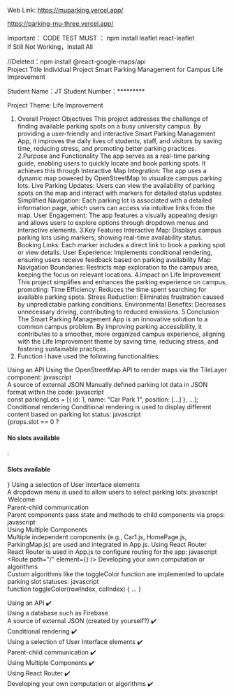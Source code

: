 
Web Link:
https://muparking.vercel.app/

https://parking-mu-three.vercel.app/

Important：
CODE TEST MUST ：
npm install leaflet react-leaflet   
If Still Not Working，Install All

//Deleted：npm install @react-google-maps/api        
Project Title	Individual Project
Smart Parking Management for Campus Life Improvement

Student Name：JT    Student Number：*********

Project Theme:
Life Improvement	

1. Overall Project Objectives 
This project addresses the challenge of finding available parking spots on a busy university campus. By providing a user-friendly and interactive Smart Parking Management App, it improves the daily lives of students, staff, and visitors by saving time, reducing stress, and promoting better parking practices. 
2.Purpose and Functionality
The app serves as a real-time parking guide, enabling users to quickly locate and book parking spots. It achieves this through
Interactive Map Integration: The app uses a dynamic map powered by OpenStreetMap to visualize campus parking lots.
Live Parking Updates: Users can view the availability of parking spots on the map and interact with markers for detailed status updates
Simplified Navigation: Each parking lot is associated with a detailed information page, which users can access via intuitive links from the map.
User Engagement: The app features a visually appealing design and allows users to explore options through dropdown menus and interactive elements.
3.Key Features
Interactive Map: Displays campus parking lots using markers, showing real-time availability status.
Booking Links: Each marker includes a direct link to book a parking spot or view details.
User Experience: Implements conditional rendering, ensuring users receive feedback based on parking availability
Map Navigation Boundaries: Restricts map exploration to the campus area, keeping the focus on relevant locations.
4.Impact on Life Improvement
This project simplifies and enhances the parking experience on campus, promoting:
Time Efficiency: Reduces the time spent searching for available parking spots.
Stress Reduction: Eliminates frustration caused by unpredictable parking conditions.
Environmental Benefits: Decreases unnecessary driving, contributing to reduced emissions.
5.Conclusion
The Smart Parking Management App is an innovative solution to a common campus problem. By improving parking accessibility, it contributes to a smoother, more organized campus experience, aligning with the Life Improvement theme by saving time, reducing stress, and fostering sustainable practices.
6. Function 
I have used the following functionalities:

Using an API
    Using the OpenStreetMap API to render maps via the TileLayer component:
		javascript<br><TileLayer url="https://{s}.tile.openstreetmap.org/{z}/{x}/{y}.png" />
A source of external JSON
	Manually defined parking lot data in JSON format within the code:
		javascript<br>const parkingLots = [{ id: 1, name: "Car Park 1", position: [...] }, ...];
Conditional rendering
Conditional rendering is used to display different content based on parking lot status:
		javascript<br>{props.slot == 0 ? <H4>No slots available</H4> : <H4>Slots available</H4>}
Using a selection of User Interface elements	
	A dropdown menu is used to allow users to select parking lots:
		javascript<br><StyledSelect><option value="welcome">Welcome</option></StyledSelect>
Parent-child communication	
Parent components pass state and methods to child components via props:
		javascript<br><CarPark1 slot={slotA} setSlot={setSlotA} grid={gridA} setGrid={setGridA} />
Using Multiple Components	
	Multiple independent components (e.g., Car1.js, HomePage.js, ParkingMap.js) are used and integrated in App.js.
Using React Router	
	React Router is used in App.js to configure routing for the app:
		javascript<br><BrowserRouter><Routes><Route path="/" element={<HomePage />} /></Routes></BrowserRouter>
Developing your own computation or algorithms	
	Custom algorithms like the toggleColor function are implemented to update parking slot statuses:
		javascript<br>function toggleColor(rowIndex, colIndex) { ... }

Using an API	✔️		
Using a database such as Firebase			
A source of external JSON (created by yourself?)	✔️		
Conditional rendering	✔️			
Using a selection of User Interface elements	✔️		
Parent-child communication	✔️		
Using Multiple Components	✔️		
Using React Router	✔️		
Developing your own computation or algorithms	✔️			


